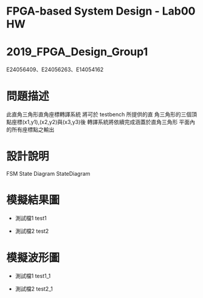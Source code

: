 # FPGA-based System Design - Lab00 HW
# 2019_FPGA_Design_Group1
E24056409、E24056263、E14054162

# 問題描述
此直角三角形直角座標轉譯系統
將可於 testbench 所提供的直 角三角形的三個頂點座標(x1,y1),(x2,y2)與(x3,y3)後
轉譯系統將依續完成涵蓋於直角三角形 平面內的所有座標點之輸出

# 設計說明
FSM State Diagram
StateDiagram

# 模擬結果圖
* 測試檔1
test1

* 測試檔2
test2

# 模擬波形圖
* 測試檔1
test1_1 

* 測試檔2
test2_1 
